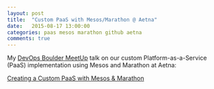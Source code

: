 ```yaml
---
layout: post
title:  "Custom PaaS with Mesos/Marathon @ Aetna"
date:   2015-08-17 13:00:00
categories: paas mesos marathon github aetna
comments: true
---
```


My [DevOps Boulder MeetUp][meetup-devops-boulder] talk on our custom Platform-as-a-Service (PaaS) implementation using Mesos and Marathon at Aetna:

[Creating a Custom PaaS with Mesos & Marathon][slides-paas]

[meetup-devops-boulder]: https://www.meetup.com/DevOps-Boulder/events/222627039
[slides-paas]: http://slides.com/tehmasp/paas-mesos-marathon

